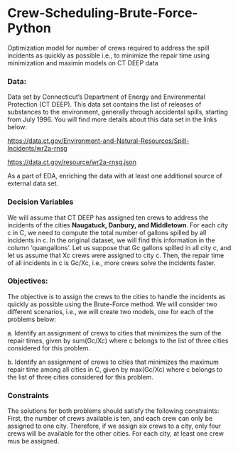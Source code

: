 # Crew-Scheduling-Brute-Force-Python
Optimization model for number of crews required to address the spill incidents as quickly as possible i.e., to minimize the repair time using minimization and maximin models on CT DEEP data

### Data: 
Data set by Connecticut’s Department of Energy and Environmental Protection (CT DEEP). 
This data set contains the list of releases of substances to the environment, generally through accidental spills, starting from July 1996. You will find more details about this data set in the links below:

https://data.ct.gov/Environment-and-Natural-Resources/Spill-Incidents/wr2a-rnsg

https://data.ct.gov/resource/wr2a-rnsg.json

As a part of EDA, enriching the data with at least one additional source of external data set.

### Decision Variables
We will assume that CT DEEP has assigned ten crews to address the incidents of the cities **Naugatuck, Danbury, and Middletown**.
For each city c in C, we need to compute the total number of gallons spilled by all incidents in c. In the original dataset, we will find this information in the column ‘quangallons’. 
Let us suppose that Gc gallons spilled in all city c, and let us assume that Xc crews were assigned to city c. Then, the repair time of all incidents in c is Gc/Xc, i.e., more crews solve the incidents faster.

### Objectives: 
The objective is to assign the crews to the cities to handle the incidents as quickly as possible using the Brute-Force method. We will consider two different scenarios, i.e., we will create two models, one for each of the problems below:

a. Identify an assignment of crews to cities that minimizes the sum of the repair times, given by sum(Gc/Xc) where c belongs to the list of three cities considered for this problem.

b. Identify an assignment of crews to cities that minimizes the maximum repair time among all cities in C, given by max(Gc/Xc) where c belongs to the list of three cities considered for this problem.

### Constraints
The solutions for both problems should satisfy the following constraints:
First, the number of crews available is ten, and each crew can only be assigned to one city. Therefore, if we assign six crews to a city, only four crews will be available for the other cities.
For each city, at least one crew mus be assigned.
